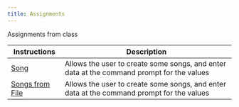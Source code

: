 ```yaml
---
title: Assignments
---
```


Assignments from class

| Instructions | Description |
|------------|-----------|
| [Song](../song) | Allows the user to create some songs, and enter data at the command prompt for the values |
| [Songs from File](../songsfromfile) | Allows the user to create some songs, and enter data at the command prompt for the values |